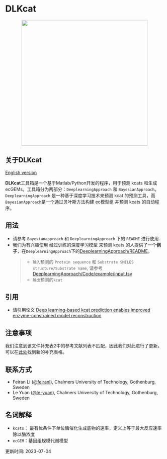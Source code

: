 DLKcat
======

<p align="center">
  <img  src="doc/logo.png" width = "400">
</p>


关于DLKcat
------------
 [English version](https://github.com/SysBioChalmers/DLKcat/blob/master/README.md)
 
**DLKcat**工具箱是一个基于Matlab/Python开发的程序，用于预测 kcats 和生成 ecGEMs。工具箱分为两部分：`DeeplearningApproach` 和 `BayesianApproach`。`DeeplearningApproach` 是一种基于深度学习技术来预测 kcat 的预测工具，而 `BayesianApproach`是一个通过贝叶斯方法构建 ec模型组 并预测 kcats 的自动程序。

用法
-----
-   请参考 `Bayesianapproach` 和 `DeeplearningApproach` 下的 `README` 进行使用.
-   我们为有兴趣使用 经过训练的深度学习模型 来预测 kcats 的人提供了一个**例子**，在`DeeplearningApproach`下的[DeeplearningApproach/README](https://github.com/SysBioChalmers/DLKcat/tree/master/DeeplearningApproach)。
    > -   `输入`预测的 `Protein sequence` 和
    >     `Substrate SMILES structure/Substrate name`, 请参考
    >     [DeeplearningApproach/Code/example/input.tsv](https://github.com/SysBioChalmers/DLKcat/tree/master/DeeplearningApproach/Code/example)
    > -   `输出`预测的`kcat` 

引用
-----

- 请引用论文 [Deep learning-based kcat prediction enables improved enzyme-constrained model reconstruction](https://www.nature.com/articles/s41929-022-00798-z)


注意事项
-------
我们注意到该文件补充表2中的参考文献列表不匹配，因此我们对此进行了更新。可以在[此处](https://github.com/SysBioChalmers/DLKcat/tree/master/DeeplearningApproach/Results/figures)找到新的补充表格。

联系方式
-------

-   Feiran Li ([@feiranl](https://github.com/feiranl)), Chalmers
    University of Technology, Gothenburg, Sweden
-   Le Yuan ([@le-yuan](https://github.com/le-yuan)), Chalmers
    University of Technology, Gothenburg, Sweden

名词解释
-------
- `kcats`：
最有优条件下单位酶催化生成底物的速率，定义上等于最大反应速率除以酶浓度
-  `ecGEM`：基因组规模代谢模型
    
更新时间: 2023-07-04
